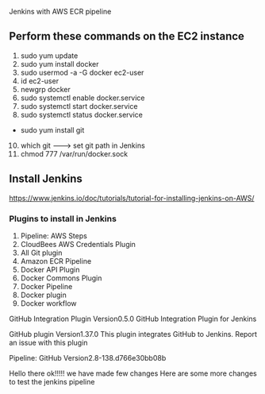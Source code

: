 Jenkins with AWS ECR pipeline

## Perform these commands on the EC2 instance

1. sudo yum update
2. sudo yum install docker
3. sudo usermod -a -G docker ec2-user
4. id ec2-user
5. newgrp docker
6. sudo systemctl enable docker.service
7. sudo systemctl start docker.service
8. sudo systemctl status docker.service

- sudo yum install git

10. which git ---> set git path in Jenkins
11. chmod 777 /var/run/docker.sock

## Install Jenkins

https://www.jenkins.io/doc/tutorials/tutorial-for-installing-jenkins-on-AWS/

### Plugins to install in Jenkins

1. Pipeline: AWS Steps
2. CloudBees AWS Credentials Plugin
3. All Git plugin
4. Amazon ECR Pipeline
5. Docker API Plugin
6. Docker Commons Plugin
7. Docker Pipeline
8. Docker plugin
9. Docker workflow

GitHub Integration Plugin
Version0.5.0
GitHub Integration Plugin for Jenkins

GitHub plugin
Version1.37.0
This plugin integrates GitHub to Jenkins.
Report an issue with this plugin

Pipeline: GitHub
Version2.8-138.d766e30bb08b

Hello there ok!!!!!
we have made few changes
Here are some more changes to test the jenkins pipeline
